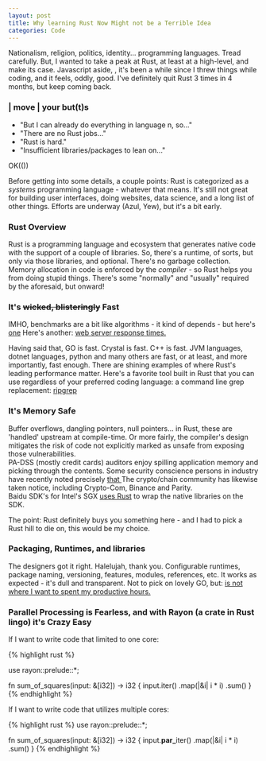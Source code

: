```yaml
---
layout: post
title: Why learning Rust Now Might not be a Terrible Idea 
categories: Code
---
```


Nationalism, religion, politics, identity... programming languages.  Tread carefully.  But, I wanted to take a peak at Rust, at least at a high-level, and make its case. Javascript aside,
, it's been a while since I threw things while coding, and it feels, oddly, good.  I've definitely quit Rust 3 times in 4 months, but keep coming back.        

### | move | your but(t)s

- "But I can already do everything in language n, so..."
- "There are no Rust jobs..."
- "Rust is hard."
- "Insufficient libraries/packages to lean on..."

OK(())

Before getting into some details, a couple points: Rust is categorized as a *systems* programming language - whatever that means.  It's still not great for building user interfaces, doing websites, data science, and a long list of other things.  Efforts are underway (Azul, Yew), but it's a bit early.   


### Rust Overview

Rust is a programming language and ecosystem that generates native code with the support of a couple of libraries.  So, there's a runtime, of sorts, but only via those libraries, and optional. There's no garbage collection. Memory allocation in code is enforced by the *compiler* - so Rust helps you from doing stupid things.  There's some "normally" and "usually" required by the aforesaid, but onward! 

### It's <s>wicked, blisteringly</s> Fast 

IMHO, benchmarks are a bit like algorithms - it kind of depends - but here's <a href="https://benchmarksgame-team.pages.debian.net/benchmarksgame/which-programs-are-fastest.html">one</a> Here's another: <a href="https://www.techempower.com/benchmarks/">web server response times.</a> 

Having said that, GO is fast. Crystal is fast.  C++ is fast.  JVM languages, dotnet languages, python and many others are fast, or at least, and more importantly, fast enough.  There are shining examples of where Rust's leading performance matter.  Here's a favorite tool built in Rust that you can use regardless of your preferred coding language:  a command line grep replacement:  <a href="https://github.com/BurntSushi/ripgrep"> ripgrep </a>


### It's Memory Safe  

Buffer overflows, dangling pointers, null pointers... in Rust, these are 'handled' upstream at compile-time.  Or more fairly, the compiler's design mitigates the risk of code not explicitly marked as unsafe from exposing those vulnerabilities.  
PA-DSS (mostly credit cards) auditors enjoy spilling application memory and picking through the contents.  Some security conscience persons in industry have recently noted precisely <a href="https://msrc-blog.microsoft.com/2019/07/22/why-rust-for-safe-systems-programming/"> that </a> The crypto/chain community has likewise taken notice, including Crypto-Com, Binance and Parity.  
Baidu SDK's for Intel's SGX <a href="https://github.com/baidu/rust-sgx-sdk">uses Rust</a> to wrap the native libraries on the SDK.

The point: Rust definitely buys you something here - and I had to pick a Rust hill to die on, this would be my choice.

### Packaging, Runtimes, and libraries 

The designers got it right. Halelujah, thank you.  Configurable runtimes, package naming, versioning, features, modules, references, etc.  It works as expected - it's dull and transparent. 
Not to pick on lovely GO, but: <a href="https://github.com/golang/go/wiki/Modules"> is not where I want to spent my productive hours.</a>  

### Parallel Processing is Fearless, and with Rayon (a crate in Rust lingo) it's Crazy Easy

If I want to write code that limited to one core:

{% highlight rust %}

use rayon::prelude::*;

fn sum_of_squares(input: &[i32]) -> i32 {
    input.iter() 
         .map(|&i| i * i)
         .sum()
}
{% endhighlight %}

If I want to write code that utilizes multiple cores:

{% highlight rust %}
use rayon::prelude::*;

fn sum_of_squares(input: &[i32]) -> i32 {
    input.<b>par_</b>iter() 
         .map(|&i| i * i)
         .sum()
}
{% endhighlight %}





